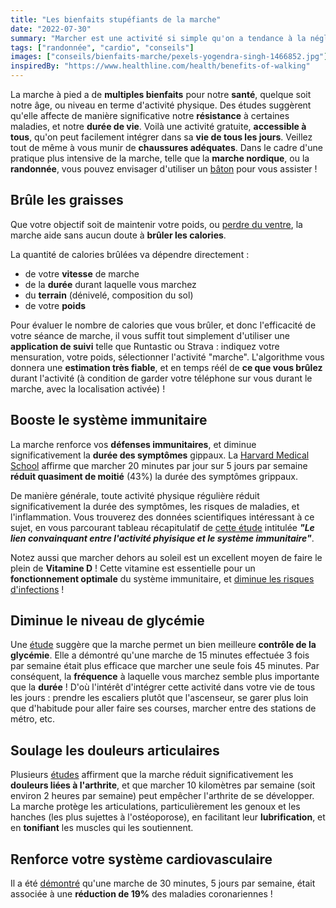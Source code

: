 ```yaml
---
title: "Les bienfaits stupéfiants de la marche"
date: "2022-07-30"
summary: "Marcher est une activité si simple qu'on a tendance à la négliger. Pourtant, ses bienfaits sont si nombreux et impactants !"
tags: ["randonnée", "cardio", "conseils"]
images: ["conseils/bienfaits-marche/pexels-yogendra-singh-1466852.jpg"]
inspiredBy: "https://www.healthline.com/health/benefits-of-walking"
---
```

La marche à pied a de **multiples bienfaits** pour notre **santé**, quelque soit notre âge,
ou niveau en terme d'activité physique.
Des études suggèrent qu'elle affecte de manière significative notre **résistance** à
certaines maladies, et notre **durée de vie**.
Voilà une activité gratuite, **accessible à tous**, qu'on peut facilement intégrer
dans sa **vie de tous les jours**.
Veillez tout de même à vous munir de **chaussures adéquates**.
Dans le cadre d'une pratique plus intensive de la marche, telle que la **marche nordique**,
ou la **randonnée**, vous pouvez envisager d'utiliser un [bâton](/post/batons-marche/) pour
vous assister !

## Brûle les graisses
Que votre objectif soit de maintenir votre poids, ou
[perdre du ventre](/post/0-perdre-ventre/), la marche aide sans aucun doute à
**brûler les calories**.

La quantité de calories brûlées va dépendre directement :
- de votre **vitesse** de marche
- de la **durée** durant laquelle vous marchez
- du **terrain** (dénivelé, composition du sol)
- de votre **poids**

Pour évaluer le nombre de calories que vous brûler, et donc l'efficacité de votre séance de marche,
il vous suffit tout simplement d'utiliser une **application de suivi** telle que Runtastic ou Strava :
indiquez votre mensuration, votre poids, sélectionner l'activité "marche". L'algorithme vous donnera une
**estimation très fiable**, et en temps réél de **ce que vous brûlez** durant l'activité (à condition de garder
votre téléphone sur vous durant le marche, avec la localisation activée) !

## Booste le système immunitaire
La marche renforce vos **défenses immunitaires**, et diminue significativement la **durée des symptômes** gippaux.
La [Harvard Medical School](https://www.health.harvard.edu/staying-healthy/5-surprising-benefits-of-walking)
affirme que marcher 20 minutes par jour sur 5 jours par semaine **réduit quasiment
de moitié** (43%) la durée des symptômes grippaux.

De manière générale, toute activité physique régulière réduit significativement la durée des symptômes, les risques de maladies, et l'inflammation.
Vous trouverez des données scientifiques intéressant à ce sujet, en vous parcourant tableau récapitulatif de
[cette étude](https://www.ncbi.nlm.nih.gov/pmc/articles/PMC6523821/#tbl0002) intitulée ***"Le lien convainquant entre l'activité phyisique et le système immunitaire"***.

Notez aussi que marcher dehors au soleil est un excellent moyen de faire le plein de **Vitamine D** !
Cette vitamine est essentielle pour un **fonctionnement optimale**
du système immunitaire, et [diminue les risques d'infections](https://www.ncbi.nlm.nih.gov/pmc/articles/PMC3166406/#:~:text=One%20report%20studied%20almost%2019%2C000,mass%20and%20race%5B8%5D.) !

## Diminue le niveau de glycémie
Une [étude](https://diabetesjournals.org/care/article/36/10/3262/30770/Three-15-min-Bouts-of-Moderate-Postmeal-Walking)
suggère que la marche permet un bien meilleure **contrôle de la glycémie**.
Elle a démontré qu'une marche de 15 minutes effectuée 3 fois par semaine était plus
efficace que marcher une seule fois 45 minutes. Par conséquent, la **fréquence** à laquelle
vous marchez semble plus importante que la **durée** ! D'où l'intérêt d'intégrer cette
activité dans votre vie de tous les jours : prendre les escaliers plutôt que l'ascenseur,
se garer plus loin que d'habitude pour aller faire ses courses, marcher entre des stations
de métro, etc.

## Soulage les douleurs articulaires
Plusieurs [études](https://www.ncbi.nlm.nih.gov/pmc/articles/PMC2695175/) affirment que la marche réduit
significativement les **douleurs liées
à l'arthrite**, et que marcher 10 kilomètres par semaine (soit environ 2 heures par semaine)
peut empêcher l'arthrite de se développer. La marche protège les articulations, particulièrement
les genoux et les hanches (les plus sujettes à l'ostéoporose), en facilitant leur **lubrification**,
et en **tonifiant** les muscles qui les soutiennent.

## Renforce votre système cardiovasculaire
Il a été [démontré](https://pubmed.ncbi.nlm.nih.gov/19306107/) qu'une marche de
30 minutes, 5 jours par semaine, était associée à une **réduction de 19%** des maladies
coronariennes !
